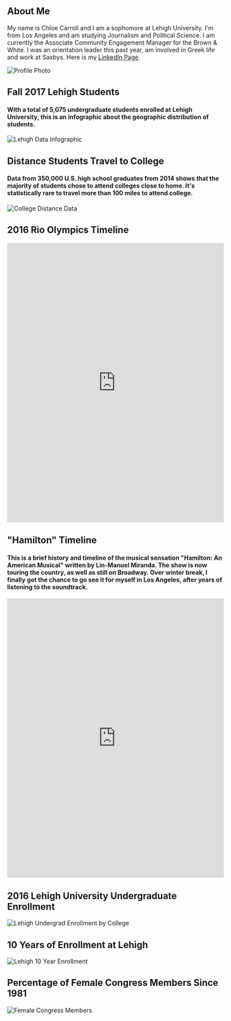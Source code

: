 ## About Me
My name is Chloe Carroll and I am a sophomore at Lehigh University.  I'm from Los Angeles and am studying Journalism and Political Science.  I am currently the Associate Community Engagement Manager for the Brown & White.  I was an orientation leader this past year, am involved in Greek life and work at Saxbys.
Here is my [LinkedIn Page](https://www.linkedin.com/in/chloe-carroll-b050b4140/).

 ![Profile Photo](https://github.com/ChloeCarroll/ChloeCarroll.github.io/blob/master/Github%20propic.png?raw=true)



## Fall 2017 Lehigh Students
#### With a total of 5,075 undergraduate students enrolled at Lehigh University, this is an infographic about the geographic distribution of students.

![Lehigh Data Infographic](https://github.com/ChloeCarroll/ChloeCarroll.github.io/blob/master/Lehigh%20Data%20Infographic.png?raw=true)



## Distance Students Travel to College
#### Data from 350,000 U.S. high school graduates from 2014 shows that the majority of students chose to attend colleges close to home.  It's statistically rare to travel more than 100 miles to attend college.

![College Distance Data](https://github.com/ChloeCarroll/ChloeCarroll.github.io/blob/master/How%20far%20do%20you%20travel%20for%20college_.png?raw=true)

## 2016 Rio Olympics Timeline

<iframe src='https://cdn.knightlab.com/libs/timeline3/latest/embed/index.html?source=1KjLql1a1Pa0QeVZGXc9mvsyPScYDzvYPb1EGijUKUTw&font=Default&lang=en&initial_zoom=2&height=650' width='100%' height='650' webkitallowfullscreen mozallowfullscreen allowfullscreen frameborder='0'></iframe>

## "Hamilton" Timeline
#### This is a brief history and timeline of the musical sensation "Hamilton: An American Musical" written by Lin-Manuel Miranda. The show is now touring the country, as well as still on Broadway. Over winter break, I finally got the chance to go see it for myself in Los Angeles, after years of listening to the soundtrack.

<iframe src='https://cdn.knightlab.com/libs/timeline3/latest/embed/index.html?source=1qhQkuTfN5P19l5kFndkGTJkci8imhv16b0xgli7WX2o&font=Default&lang=en&initial_zoom=2&height=650' width='100%' height='650' webkitallowfullscreen mozallowfullscreen allowfullscreen frameborder='0'></iframe>

## 2016 Lehigh University Undergraduate Enrollment
![Lehigh Undergrad Enrollment by College](https://github.com/ChloeCarroll/ChloeCarroll.github.io/blob/master/Lehigh_University_Undergraduate_Enrollment_2016_2016_%25_of_Undergraduate_Enrollment_chartbuilder.png?raw=true)

## 10 Years of Enrollment at Lehigh
![Lehigh 10 Year Enrollment](https://github.com/ChloeCarroll/ChloeCarroll.github.io/blob/master/Lehigh_University_Enrollment_Over_Ten_Years_Arts_&_Sciences_Business__Engineering_chartbuilder.png?raw=true)


## Percentage of Female Congress Members Since 1981
![Female Congress Members](https://github.com/ChloeCarroll/ChloeCarroll.github.io/blob/master/Percentage_of_Female_Congress_Members_U.S._House_of_Reps._U.S._Senate_chartbuilder.png?raw=true)
